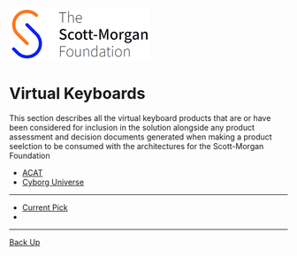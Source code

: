 ![smf-logo](../../images/smf-logo.png)
# Virtual Keyboards

This section describes all the virtual keyboard products that are or have been considered for inclusion in the solution alongside any product assessment and decision documents generated when making  a product seelction to be consumed with the architectures for the Scott-Morgan Foundation

- [ACAT](./acat)
- [Cyborg Universe](./cyborduniverse)

<hr>

- [Current Pick](./currentpick.md)
- 
<hr>

[Back Up](../readme.md)
